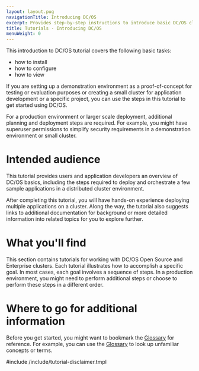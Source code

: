 ```yaml
---
layout: layout.pug
navigationTitle: Introducing DC/OS
excerpt: Provides step-by-step instructions to introduce basic DC/OS cluster tasks
title: Tutorials - Introducing DC/OS
menuWeight: 0
---
```

This introduction to DC/OS tutorial covers the following basic tasks:

- how to install
- how to configure
- how to view

If you are setting up a demonstration environment as a proof-of-concept for testing or evaluation purposes or creating a small cluster for application development or a specific project, you can use the steps in this tutorial to get started using DC/OS. 

For a production environment or larger scale deployment, additional planning and deployment steps are required. For example, you might have superuser permissions to simplify security requirements in a demonstration environment or small cluster.

# Intended audience
This tutorial provides users and application developers an overview of DC/OS basics, including the steps required to deploy and orchestrate a few sample applications in a distributed cluster environment.

After completing this tutorial, you will have hands-on experience deploying multiple applications on a cluster. Along the way, the tutorial also suggests links to additional documentation for background or more detailed information into related topics for you to explore further.

# What you'll find
This section contains tutorials for working with DC/OS Open Source and Enterprise clusters. Each tutorial illustrates how to accomplish a specific goal. In most cases, each goal involves a sequence of steps. In a production environment, you might need to perform additional steps or choose to perform these steps in a different order. 

# Where to go for additional information
Before you get started, you might want to bookmark the [Glossary](glossary) for reference. For example, you can use the [Glossary](glossary) to look up unfamiliar concepts or terms.

#include /include/tutorial-disclaimer.tmpl
